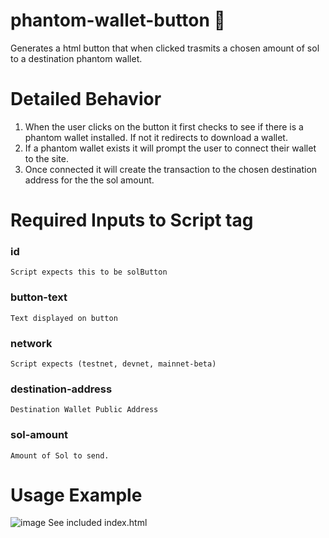 # phantom-wallet-button 🦄
Generates a html button that when clicked trasmits a chosen amount of sol to a destination phantom wallet.

# Detailed Behavior
1) When the user clicks on the button it first checks to see if there is a phantom wallet installed. If not it redirects to download a wallet.
2) If a phantom wallet exists it will prompt the user to connect their wallet to the site.
3) Once connected it will create the transaction to the chosen destination address for the the sol amount.

# Required Inputs to Script tag
  ### id
  `Script expects this to be solButton`
  ### button-text
  `Text displayed on button`
  ### network
  `Script expects (testnet, devnet, mainnet-beta)`
  ### destination-address
  `Destination Wallet Public Address`
  ### sol-amount
  `Amount of Sol to send.`


# Usage Example
![image](https://user-images.githubusercontent.com/9723481/148671880-67fb182d-825e-44dc-bf56-5de7ff298952.png)
See included index.html
